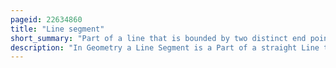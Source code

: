 ```yaml
---
pageid: 22634860
title: "Line segment"
short_summary: "Part of a line that is bounded by two distinct end points; line with two endpoints"
description: "In Geometry a Line Segment is a Part of a straight Line that is bound by two distinct End Points and Contains every Point on the Line between its Endpoints. It is a special Case of an Arc with zero Curvature. The Length of a Segment of a Line is given by the euclidean Distance between its Endpoints. A closed Line Segment includes both Endpoints while an open Line Segment excludes both Endpoints a half-open Line Segment contains exactly one Endpoint. In Geometry a Segment of a Line is often denoted using an Overline above the Symbols for the two Endpoints such as Ab."
---
```

